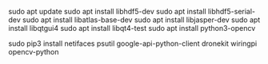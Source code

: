 sudo apt update 
sudo apt install libhdf5-dev
sudo apt install libhdf5-serial-dev
sudo apt install libatlas-base-dev
sudo apt install libjasper-dev
sudo apt install libqtgui4
sudo apt install libqt4-test
sudo apt install python3-opencv


sudo pip3 install netifaces psutil google-api-python-client dronekit wiringpi opencv-python